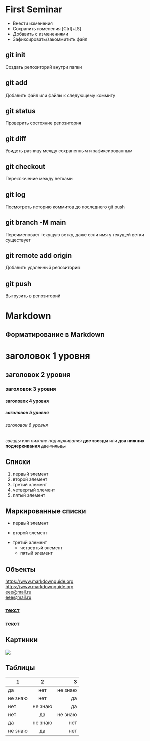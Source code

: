# First Seminar
* Внести изменения
* Сохранить изменения [Ctrl]+[S]
* Добавить с изменениями
* Зафиксировать/закоммитить файл
## git init
Создать репозиторий внутри папки
## git add
Добавить файл или файлы к следующему коммиту
## git status
Проверить состояние репозитория
## git diff
Увидеть разницу между сохраненным и зафиксированным
## git checkout 
Переключение между ветками
## git log
Посмотреть историю коммитов до последнего git push
## git branch -M main
Переименовает текущую ветку, даже если имя у текущей ветки существует
## git remote add origin
Добавить удаленный репозиторий
## git push
Выгрузить в репозиторий
# Markdown
## Форматирование в Markdown
# заголовок 1 уровня
## заголовок 2 уровня
### заголовок 3 уровня
#### заголовок 4 уровня
##### заголовок 5 уровня
###### заголовок 6 уровня
##
*звезды* или _нижние подчеркивания_
**две звезды** или __два нижних подчеркивания__
~~две тильды~~
## Списки
1. первый элемент
2. второй элемент
3. третий элемент
4. четвертый элемент
1. пятый элемент
## Маркированные списки
+ первый элемент
- второй элемент
+ третий элемент
  - четвертый элемент
  * пятый элемент
## Объекты
<https://www.markdownguide.org>  
https://www.markdownguide.org  
<eee@mail.ru>  
eee@mail.ru
### [текст](https://www.markdownguide.org)
### [текст](https://www.markdownguide.org "это поможет")
## Картинки
![](https://get.wallhere.com/photo/food-nature-drink-produce-flavor-286834.jpg)
## Таблицы
1|2|3
---|:---:|---:
да|нет|не знаю
не знаю|нет|да
нет|не знаю|да
нет|да|не знаю
да|не знаю|нет
не знаю|да|нет

